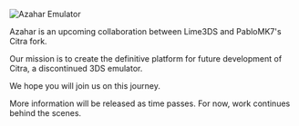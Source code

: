 ![Azahar Emulator](https://azahar-emu.org/resources/images/logo/azahar-name-and-logo.svg)

Azahar is an upcoming collaboration between Lime3DS and PabloMK7's Citra fork.

Our mission is to create the definitive platform for future development of Citra, a discontinued 3DS emulator.

We hope you will join us on this journey.

More information will be released as time passes. For now, work continues behind the scenes.

